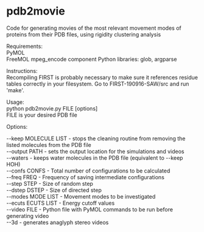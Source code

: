 # pdb2movie
Code for generating movies of the most relevant movement modes of proteins from their PDB files, using rigidity clustering analysis


Requirements:     
PyMOL     
FreeMOL mpeg_encode component
Python libraries: glob, argparse     
 
Instructions:      
Recompiling FIRST is probably necessary to make sure it references residue tables correctly in your filesystem. Go to FIRST-190916-SAW/src and run 'make'.    

Usage:     
python pdb2movie.py FILE [options]    
FILE is your desired PDB file    

Options:     

--keep MOLECULE LIST - stops the cleaning routine from removing the listed molecules from the PDB file     
--output PATH - sets the output location for the simulations and videos    
--waters - keeps water molecules in the PDB file (equivalent to --keep HOH)     
--confs CONFS -        Total number of configurations to be calculated     
--freq FREQ   -        Frequency of saving intermediate configurations        
--step STEP    -       Size of random step       
--dstep DSTEP    -     Size of directed step        
--modes MODE LIST -    Movement modes to be investigated           
--ecuts ECUTS LIST -   Energy cutoff values        
--video FILE        -  Python file with PyMOL commands to be run before generating video            
--3d    -     generates anaglyph stereo videos       
